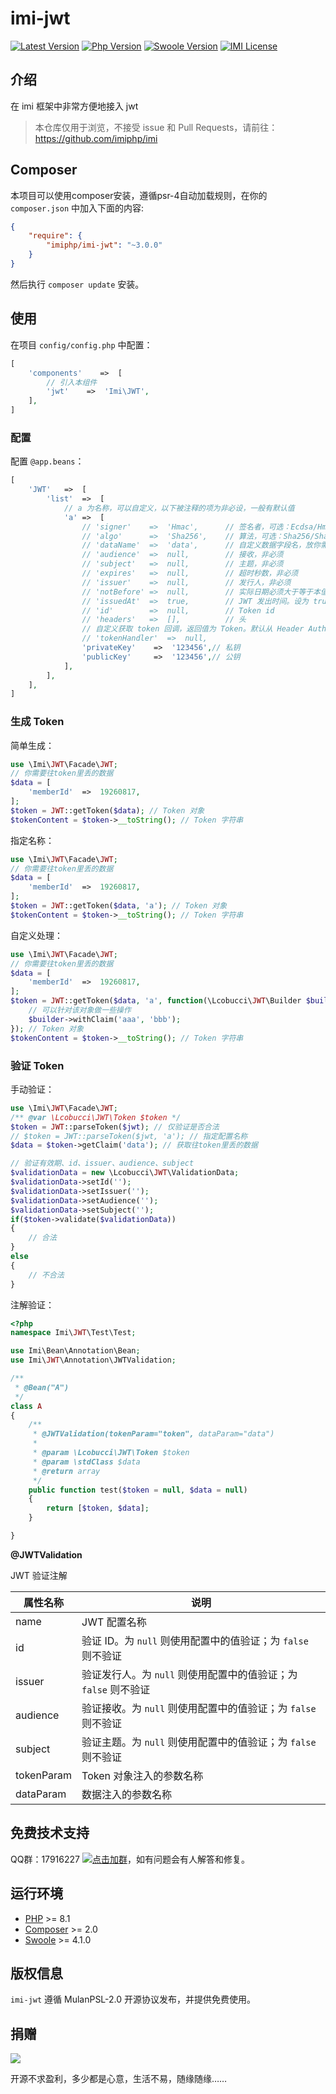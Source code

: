# imi-jwt

[![Latest Version](https://img.shields.io/packagist/v/imiphp/imi-jwt.svg)](https://packagist.org/packages/imiphp/imi-jwt)
[![Php Version](https://img.shields.io/badge/php-%3E=8.1-brightgreen.svg)](https://secure.php.net/)
[![Swoole Version](https://img.shields.io/badge/swoole-%3E=4.1.0-brightgreen.svg)](https://github.com/swoole/swoole-src)
[![IMI License](https://img.shields.io/github/license/imiphp/imi-jwt.svg)](https://github.com/imiphp/imi-jwt/blob/master/LICENSE)

## 介绍

在 imi 框架中非常方便地接入 jwt

> 本仓库仅用于浏览，不接受 issue 和 Pull Requests，请前往：<https://github.com/imiphp/imi>

## Composer

本项目可以使用composer安装，遵循psr-4自动加载规则，在你的 `composer.json` 中加入下面的内容:

```json
{
    "require": {
        "imiphp/imi-jwt": "~3.0.0"
    }
}
```

然后执行 `composer update` 安装。

## 使用

在项目 `config/config.php` 中配置：

```php
[
    'components'    =>  [
        // 引入本组件
        'jwt'    =>  'Imi\JWT',
    ],
]
```

### 配置

配置 `@app.beans`：

```php
[
    'JWT'   =>  [
        'list'  =>  [
            // a 为名称，可以自定义，以下被注释的项为非必设，一般有默认值
            'a' =>  [
                // 'signer'    =>  'Hmac',      // 签名者，可选：Ecdsa/Hmac/Rsa
                // 'algo'      =>  'Sha256',    // 算法，可选：Sha256/Sha384/Sha512
                // 'dataName'  =>  'data',      // 自定义数据字段名，放你需要往token里丢的数据
                // 'audience'  =>  null,        // 接收，非必须
                // 'subject'   =>  null,        // 主题，非必须
                // 'expires'   =>  null,        // 超时秒数，非必须
                // 'issuer'    =>  null,        // 发行人，非必须
                // 'notBefore' =>  null,        // 实际日期必须大于等于本值
                // 'issuedAt'  =>  true,        // JWT 发出时间。设为 true 则为当前时间；设为 false 不设置；其它值则直接写入
                // 'id'        =>  null,        // Token id
                // 'headers'   =>  [],          // 头
                // 自定义获取 token 回调，返回值为 Token。默认从 Header Authorization 中获取。
                // 'tokenHandler'  =>  null,
                'privateKey'    =>  '123456',// 私钥
                'publicKey'     =>  '123456',// 公钥
            ],
        ],
    ],
]
```

### 生成 Token

简单生成：

```php
use \Imi\JWT\Facade\JWT;
// 你需要往token里丢的数据
$data = [
    'memberId'  =>  19260817,
];
$token = JWT::getToken($data); // Token 对象
$tokenContent = $token->__toString(); // Token 字符串
```

指定名称：

```php
use \Imi\JWT\Facade\JWT;
// 你需要往token里丢的数据
$data = [
    'memberId'  =>  19260817,
];
$token = JWT::getToken($data, 'a'); // Token 对象
$tokenContent = $token->__toString(); // Token 字符串
```

自定义处理：

```php
use \Imi\JWT\Facade\JWT;
// 你需要往token里丢的数据
$data = [
    'memberId'  =>  19260817,
];
$token = JWT::getToken($data, 'a', function(\Lcobucci\JWT\Builder $builder){
    // 可以针对该对象做一些操作
    $builder->withClaim('aaa', 'bbb');
}); // Token 对象
$tokenContent = $token->__toString(); // Token 字符串
```

### 验证 Token

手动验证：

```php
use \Imi\JWT\Facade\JWT;
/** @var \Lcobucci\JWT\Token $token */
$token = JWT::parseToken($jwt); // 仅验证是否合法
// $token = JWT::parseToken($jwt, 'a'); // 指定配置名称
$data = $token->getClaim('data'); // 获取往token里丢的数据

// 验证有效期、id、issuer、audience、subject
$validationData = new \Lcobucci\JWT\ValidationData;
$validationData->setId('');
$validationData->setIssuer('');
$validationData->setAudience('');
$validationData->setSubject('');
if($token->validate($validationData))
{
    // 合法
}
else
{
    // 不合法
}
```

注解验证：

```php
<?php
namespace Imi\JWT\Test\Test;

use Imi\Bean\Annotation\Bean;
use Imi\JWT\Annotation\JWTValidation;

/**
 * @Bean("A")
 */
class A
{
    /**
     * @JWTValidation(tokenParam="token", dataParam="data")
     *
     * @param \Lcobucci\JWT\Token $token
     * @param \stdClass $data
     * @return array
     */
    public function test($token = null, $data = null)
    {
        return [$token, $data];
    }

}
```

**@JWTValidation**

JWT 验证注解

| 属性名称 | 说明 |
|-|-
| name | JWT 配置名称 |
| id | 验证 ID。为 `null` 则使用配置中的值验证；为 `false` 则不验证 |
| issuer | 验证发行人。为 `null` 则使用配置中的值验证；为 `false` 则不验证 |
| audience | 验证接收。为 `null` 则使用配置中的值验证；为 `false` 则不验证 |
| subject | 验证主题。为 `null` 则使用配置中的值验证；为 `false` 则不验证 |
| tokenParam | Token 对象注入的参数名称 |
| dataParam | 数据注入的参数名称 |

## 免费技术支持

QQ群：17916227 [![点击加群](https://pub.idqqimg.com/wpa/images/group.png "点击加群")](https://jq.qq.com/?_wv=1027&k=5wXf4Zq)，如有问题会有人解答和修复。

## 运行环境

- [PHP](https://php.net/) >= 8.1
- [Composer](https://getcomposer.org/) >= 2.0
- [Swoole](https://www.swoole.com/) >= 4.1.0

## 版权信息

`imi-jwt` 遵循 MulanPSL-2.0 开源协议发布，并提供免费使用。

## 捐赠

<img src="https://raw.githubusercontent.com/imiphp/imi/3.0/res/pay.png"/>

开源不求盈利，多少都是心意，生活不易，随缘随缘……
